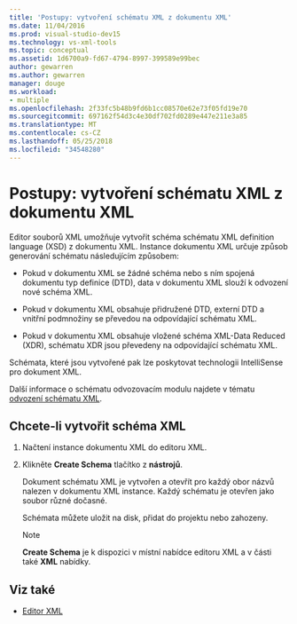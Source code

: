 ```yaml
---
title: 'Postupy: vytvoření schématu XML z dokumentu XML'
ms.date: 11/04/2016
ms.prod: visual-studio-dev15
ms.technology: vs-xml-tools
ms.topic: conceptual
ms.assetid: 1d6700a9-fd67-4794-8997-399589e99bec
author: gewarren
ms.author: gewarren
manager: douge
ms.workload:
- multiple
ms.openlocfilehash: 2f33fc5b48b9fd6b1cc08570e62e73f05fd19e70
ms.sourcegitcommit: 697162f54d3c4e30df702fd0289e447e211e3a85
ms.translationtype: MT
ms.contentlocale: cs-CZ
ms.lasthandoff: 05/25/2018
ms.locfileid: "34548280"
---
```

# <a name="how-to-create-an-xml-schema-from-an-xml-document"></a>Postupy: vytvoření schématu XML z dokumentu XML

Editor souborů XML umožňuje vytvořit schéma schématu XML definition language (XSD) z dokumentu XML. Instance dokumentu XML určuje způsob generování schématu následujícím způsobem:

-   Pokud v dokumentu XML se žádné schéma nebo s ním spojená dokumentu typ definice (DTD), data v dokumentu XML slouží k odvození nové schéma XML.

-   Pokud v dokumentu XML obsahuje přidružené DTD, externí DTD a vnitřní podmnožiny se převedou na odpovídající schématu XML.

-   Pokud v dokumentu XML obsahuje vložené schéma XML-Data Reduced (XDR), schématu XDR jsou převedeny na odpovídající schématu XML.

Schémata, které jsou vytvořené pak lze poskytovat technologii IntelliSense pro dokument XML.

Další informace o schématu odvozovacím modulu najdete v tématu [odvození schématu XML](/dotnet/standard/data/xml/inferring-an-xml-schema).

## <a name="to-create-an-xml-schema"></a>Chcete-li vytvořit schéma XML

1.  Načtení instance dokumentu XML do editoru XML.

2.  Klikněte **Create Schema** tlačítko z **nástrojů**.

     Dokument schématu XML je vytvořen a otevřít pro každý obor názvů nalezen v dokumentu XML instance. Každý schématu je otevřen jako soubor různé dočasné.

     Schémata můžete uložit na disk, přidat do projektu nebo zahozeny.

    > [!NOTE]
    >  **Create Schema** je k dispozici v místní nabídce editoru XML a v části také **XML** nabídky.

## <a name="see-also"></a>Viz také

- [Editor XML](../xml-tools/xml-editor.md)